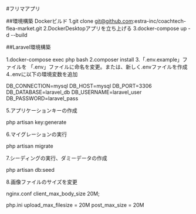 #フリマアプリ

##環境構築
Dockerビルド
1.git clone git@github.com:estra-inc/coachtech-flea-market.git
2.DockerDesktopアプリを立ち上げる
3.docker-compose up -d --build

##Laravel環境構築

1.docker-compose exec php bash
2.composer install
3.「.env.example」ファイルを 「.env」ファイルに命名を変更。または、新しく.envファイルを作成
4..envに以下の環境変数を追加

DB_CONNECTION=mysql
DB_HOST=mysql
DB_PORT=3306
DB_DATABASE=laravel_db
DB_USERNAME=laravel_user
DB_PASSWORD=laravel_pass

5.アプリケーションキーの作成

php artisan key:generate

6.マイグレーションの実行

php artisan migrate

7.シーディングの実行、ダミーデータの作成

php artisan db:seed

8.画像ファイルのサイズを変更

nginx.conf
client_max_body_size 20M;

php.ini
upload_max_filesize = 20M
post_max_size = 20M
